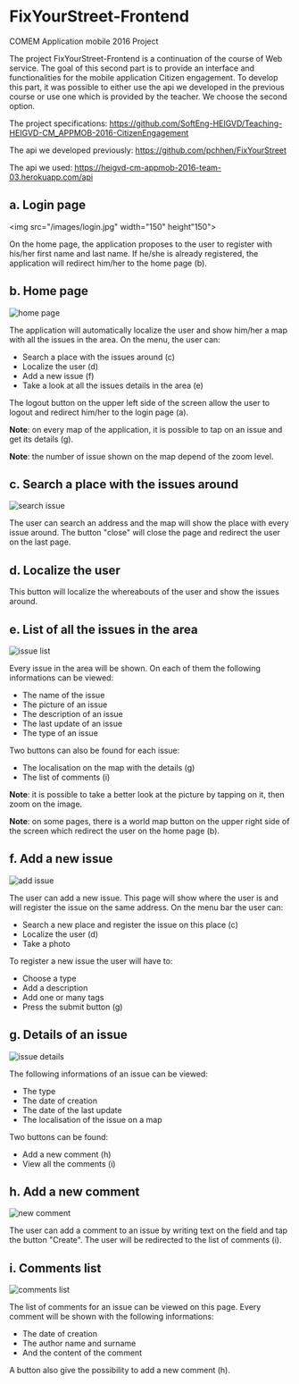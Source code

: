 # FixYourStreet-Frontend

COMEM Application mobile 2016 Project

The project FixYourStreet-Frontend is a continuation of the course of Web service. The goal of this second part is to provide an interface and functionalities for the mobile application Citizen engagement. To develop this part, it was possible to either use the api we developed in the previous course or use one which is provided by the teacher. We choose the second option.

The project specifications: https://github.com/SoftEng-HEIGVD/Teaching-HEIGVD-CM_APPMOB-2016-CitizenEngagement

The api we developed previously: https://github.com/pchhen/FixYourStreet

The api we used: https://heigvd-cm-appmob-2016-team-03.herokuapp.com/api



## a. Login page

<img src="/images/login.jpg" width="150" height"150">


On the home page, the application proposes to the user to register with his/her first name and last name. If he/she is already registered, the application will redirect him/her to the home page (b).



## b. Home page

![home page](/images/home.jpg)

The application will automatically localize the user and show him/her a map with all the issues in the area. On the menu, the user can: 

* Search a place with the issues around (c)
* Localize the user (d)
* Add a new issue (f)
* Take a look at all the issues details in the area (e)

The logout button on the upper left side of the screen allow the user to logout and redirect him/her to the login page (a).

**Note**: on every map of the application, it is possible to tap on an issue and get its details (g).

**Note**: the number of issue shown on the map depend of the zoom level.



## c. Search a place with the issues around

![search issue](/images/searchIssue.jpg)

The user can search an address and the map will show the place with every issue around. The button "close" will close the page and redirect the user on the last page. 



## d. Localize the user

This button will localize the whereabouts of the user and show the issues around.



## e. List of all the issues in the area

![issue list](/images/issueList.jpg)

Every issue in the area will be shown. On each of them the following informations can be viewed:

* The name of the issue
* The picture of an issue
* The description of an issue
* The last update of an issue
* The type of an issue

Two buttons can also be found for each issue:

* The localisation on the map with the details (g)
* The list of comments (i)

**Note**: it is possible to take a better look at the picture by tapping on it, then zoom on the image.

**Note**: on some pages, there is a world map button on the upper right side of the screen which redirect the user on the home page (b).



## f. Add a new issue

![add issue](/images/addIssue.jpg)

The user can add a new issue. This page will show where the user is and will register the issue on the same address. On the menu bar the user can: 

* Search a new place and register the issue on this place (c)
* Localize the user (d)
* Take a photo

To register a new issue the user will have to:

* Choose a type
* Add a description
* Add one or many tags
* Press the submit button (g)



## g. Details of an issue

![issue details](/images/issueDetails.jpg)

The following informations of an issue can be viewed:

* The type
* The date of creation
* The date of the last update
* The localisation of the issue on a map

Two buttons can be found:

* Add a new comment (h)
* View all the comments (i)



## h. Add a new comment

![new comment](/images/newComment.jpg)

The user can add a comment to an issue by writing text on the field and tap the button "Create". The user will be redirected to the list of comments (i).



## i. Comments list

![comments list](/images/commentList.jpg)

The list of comments for an issue can be viewed on this page. Every comment will be shown with the following informations:

* The date of creation
* The author name and surname
* And the content of the comment

A button also give the possibility to add a new comment (h).



